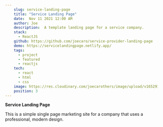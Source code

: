 ```yaml
---
    slug: service-landing-page
    title: "Service Landing Page"
    date:  Nov 11 2021 12:00 AM
    author: Joe
    description:  A template landing page for a service company.
    stack: 
      - ReactJS
    github: https://github.com/joecaro/service-provider-landing-page
    demo: https://servicelandingpage.netlify.app/
    tags:
      - project 
      - featured 
      - reactjs
    tech:
      - react
      - html
      - css
    image: https://res.cloudinary.com/joecarothers/image/upload/v1652918001/misc/Projects/landing-mockup_gymzoz_sfagox.png
    position: 3
---
```


**Service Landing Page**

This is a simple single page marketing site for a company that uses a professional, modern design.
